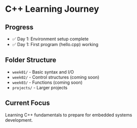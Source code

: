 # C++ Learning Journey

## Progress
- ✅ Day 1: Environment setup complete
- ✅ Day 1: First program (hello.cpp) working

## Folder Structure
- `week01/` - Basic syntax and I/O
- `week02/` - Control structures (coming soon)
- `week03/` - Functions (coming soon)
- `projects/` - Larger projects

## Current Focus
Learning C++ fundamentals to prepare for embedded systems development.